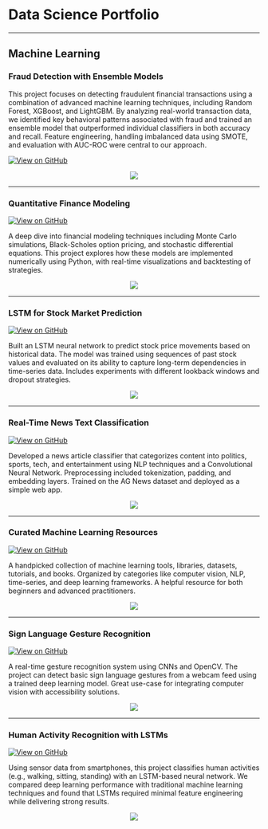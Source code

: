 # Data Science Portfolio
---

## Machine Learning

### Fraud Detection with Ensemble Models

This project focuses on detecting fraudulent financial transactions using a combination of advanced machine learning techniques, including Random Forest, XGBoost, and LightGBM. By analyzing real-world transaction data, we identified key behavioral patterns associated with fraud and trained an ensemble model that outperformed individual classifiers in both accuracy and recall. Feature engineering, handling imbalanced data using SMOTE, and evaluation with AUC-ROC were central to our approach.

[![View on GitHub](https://img.shields.io/badge/GitHub-View_on_GitHub-blue?logo=GitHub)](https://github.com/yourusername/fraud-detection-ensemble)

<center><img src="assets/img/fraud_detection.jpg"/></center>

---
### Quantitative Finance Modeling

[![View on GitHub](https://img.shields.io/badge/GitHub-View_on_GitHub-blue?logo=GitHub)](https://github.com/yourusername/quantitative-finance)

A deep dive into financial modeling techniques including Monte Carlo simulations, Black-Scholes option pricing, and stochastic differential equations. This project explores how these models are implemented numerically using Python, with real-time visualizations and backtesting of strategies.

<center><img src="assets/img/financial_modeling.jpg"/></center>

---
### LSTM for Stock Market Prediction

[![View on GitHub](https://img.shields.io/badge/GitHub-View_on_GitHub-blue?logo=GitHub)](https://github.com/yourusername/lstm-stock-prediction)

Built an LSTM neural network to predict stock price movements based on historical data. The model was trained using sequences of past stock values and evaluated on its ability to capture long-term dependencies in time-series data. Includes experiments with different lookback windows and dropout strategies.

<center><img src="assets/img/lstm_stock_prediction.png"/></center>

---
### Real-Time News Text Classification

[![View on GitHub](https://img.shields.io/badge/GitHub-View_on_GitHub-blue?logo=GitHub)](https://github.com/yourusername/news-text-classification)

Developed a news article classifier that categorizes content into politics, sports, tech, and entertainment using NLP techniques and a Convolutional Neural Network. Preprocessing included tokenization, padding, and embedding layers. Trained on the AG News dataset and deployed as a simple web app.

<center><img src="assets/img/text_classification.png"/></center>

---
### Curated Machine Learning Resources

[![View on GitHub](https://img.shields.io/badge/GitHub-View_on_GitHub-blue?logo=GitHub)](https://github.com/yourusername/awesome-ml-resources)

A handpicked collection of machine learning tools, libraries, datasets, tutorials, and books. Organized by categories like computer vision, NLP, time-series, and deep learning frameworks. A helpful resource for both beginners and advanced practitioners.

<center><img src="assets/img/machine_learning.jpg"/></center>

---
### Sign Language Gesture Recognition

[![View on GitHub](https://img.shields.io/badge/GitHub-View_on_GitHub-blue?logo=GitHub)](https://github.com/yourusername/sign-language-recognition)

A real-time gesture recognition system using CNNs and OpenCV. The project can detect basic sign language gestures from a webcam feed using a trained deep learning model. Great use-case for integrating computer vision with accessibility solutions.

<center><img src="assets/img/gesture_recognition.jpg"/></center>

---
### Human Activity Recognition with LSTMs

[![View on GitHub](https://img.shields.io/badge/GitHub-View_on_GitHub-blue?logo=GitHub)](https://github.com/yourusername/human-activity-lstm)

Using sensor data from smartphones, this project classifies human activities (e.g., walking, sitting, standing) with an LSTM-based neural network. We compared deep learning performance with traditional machine learning techniques and found that LSTMs required minimal feature engineering while delivering strong results.

<center><img src="assets/img/human_activity.jpg"/></center>
